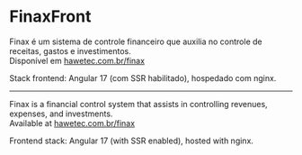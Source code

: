 # FinaxFront
Finax é um sistema de controle financeiro que auxilia no controle de receitas, gastos e investimentos.  
Disponível em [hawetec.com.br/finax](https://hawetec.com.br/finax)  

Stack frontend: Angular 17 (com SSR habilitado), hospedado com nginx.
   
---

Finax is a financial control system that assists in controlling revenues, expenses, and investments.  
Available at [hawetec.com.br/finax](https://hawetec.com.br/finax)  
   
Frontend stack: Angular 17 (with SSR enabled), hosted with nginx.
